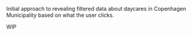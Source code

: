 Initial approach to revealing filtered data about daycares in Copenhagen Municipality based on what the user clicks.

WIP
